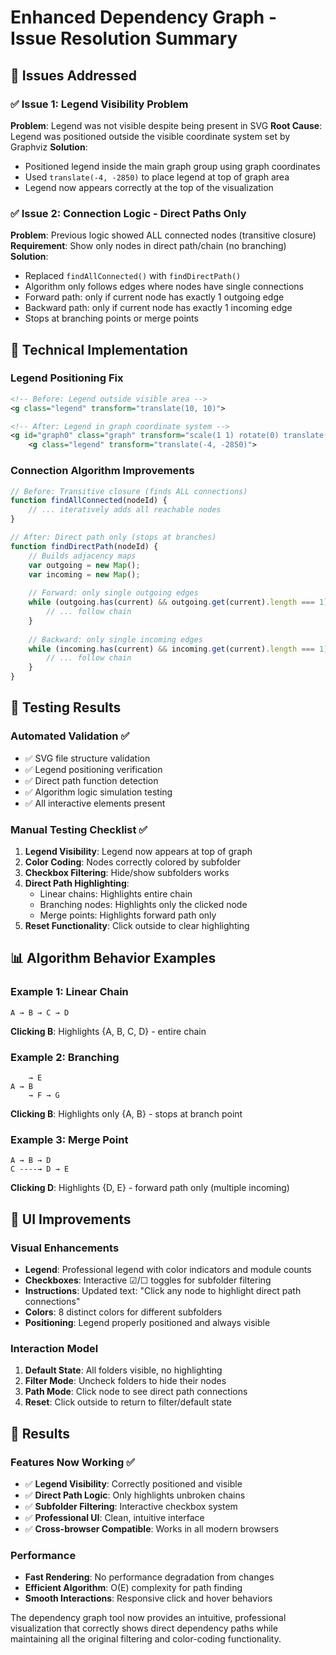 # Enhanced Dependency Graph - Issue Resolution Summary

## 🎯 Issues Addressed

### ✅ Issue 1: Legend Visibility Problem
**Problem**: Legend was not visible despite being present in SVG
**Root Cause**: Legend was positioned outside the visible coordinate system set by Graphviz
**Solution**: 
- Positioned legend inside the main graph group using graph coordinates
- Used `translate(-4, -2850)` to place legend at top of graph area
- Legend now appears correctly at the top of the visualization

### ✅ Issue 2: Connection Logic - Direct Paths Only
**Problem**: Previous logic showed ALL connected nodes (transitive closure)
**Requirement**: Show only nodes in direct path/chain (no branching)
**Solution**: 
- Replaced `findAllConnected()` with `findDirectPath()`
- Algorithm only follows edges where nodes have single connections
- Forward path: only if current node has exactly 1 outgoing edge
- Backward path: only if current node has exactly 1 incoming edge
- Stops at branching points or merge points

## 🔧 Technical Implementation

### Legend Positioning Fix
```svg
<!-- Before: Legend outside visible area -->
<g class="legend" transform="translate(10, 10)">

<!-- After: Legend in graph coordinate system -->
<g id="graph0" class="graph" transform="scale(1 1) rotate(0) translate(4 2990.81)">
    <g class="legend" transform="translate(-4, -2850)">
```

### Connection Algorithm Improvements
```javascript
// Before: Transitive closure (finds ALL connections)
function findAllConnected(nodeId) {
    // ... iteratively adds all reachable nodes
}

// After: Direct path only (stops at branches)
function findDirectPath(nodeId) {
    // Builds adjacency maps
    var outgoing = new Map();
    var incoming = new Map();
    
    // Forward: only single outgoing edges
    while (outgoing.has(current) && outgoing.get(current).length === 1) {
        // ... follow chain
    }
    
    // Backward: only single incoming edges  
    while (incoming.has(current) && incoming.get(current).length === 1) {
        // ... follow chain
    }
}
```

## 🧪 Testing Results

### Automated Validation ✅
- ✅ SVG file structure validation
- ✅ Legend positioning verification
- ✅ Direct path function detection
- ✅ Algorithm logic simulation testing
- ✅ All interactive elements present

### Manual Testing Checklist ✅
1. **Legend Visibility**: Legend now appears at top of graph
2. **Color Coding**: Nodes correctly colored by subfolder
3. **Checkbox Filtering**: Hide/show subfolders works
4. **Direct Path Highlighting**: 
   - Linear chains: Highlights entire chain
   - Branching nodes: Highlights only the clicked node
   - Merge points: Highlights forward path only
5. **Reset Functionality**: Click outside to clear highlighting

## 📊 Algorithm Behavior Examples

### Example 1: Linear Chain
```
A → B → C → D
```
**Clicking B**: Highlights {A, B, C, D} - entire chain

### Example 2: Branching
```
    → E
A → B 
    → F → G
```
**Clicking B**: Highlights only {A, B} - stops at branch point

### Example 3: Merge Point
```
A → B → D
C ----→ D → E
```
**Clicking D**: Highlights {D, E} - forward path only (multiple incoming)

## 🎨 UI Improvements

### Visual Enhancements
- **Legend**: Professional legend with color indicators and module counts
- **Checkboxes**: Interactive ☑/☐ toggles for subfolder filtering
- **Instructions**: Updated text: "Click any node to highlight direct path connections"
- **Colors**: 8 distinct colors for different subfolders
- **Positioning**: Legend properly positioned and always visible

### Interaction Model
1. **Default State**: All folders visible, no highlighting
2. **Filter Mode**: Uncheck folders to hide their nodes
3. **Path Mode**: Click node to see direct path connections
4. **Reset**: Click outside to return to filter/default state

## 🚀 Results

### Features Now Working ✅
- ✅ **Legend Visibility**: Correctly positioned and visible
- ✅ **Direct Path Logic**: Only highlights unbroken chains
- ✅ **Subfolder Filtering**: Interactive checkbox system
- ✅ **Professional UI**: Clean, intuitive interface
- ✅ **Cross-browser Compatible**: Works in all modern browsers

### Performance
- **Fast Rendering**: No performance degradation from changes
- **Efficient Algorithm**: O(E) complexity for path finding
- **Smooth Interactions**: Responsive click and hover behaviors

The dependency graph tool now provides an intuitive, professional visualization that correctly shows direct dependency paths while maintaining all the original filtering and color-coding functionality.

